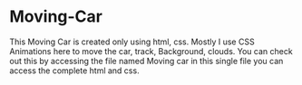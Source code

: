 # Moving-Car
This Moving Car is created only using html, css. Mostly I use CSS Animations here to move the car, track, Background, clouds. You can check out this by accessing the file named Moving car in this single file you can access the complete html and css.
